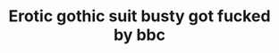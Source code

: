 ---
layout: post
title: Erotic gothic suit busty got fucked by bbc
duration: '05:08'
view: 310
rate: 2
video: 'http://fantasti.cc/embed/484925/'
category: 
 - black
 - blonde
 - busty
 - curvy
 - milf
 - rough
tags: 
 - big-black-cock
priority: 0.9
changefreq: daily
---